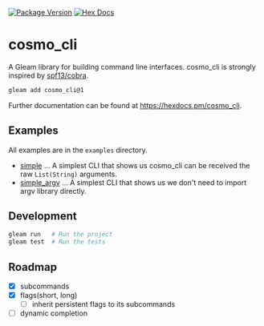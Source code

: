 [![Package Version](https://img.shields.io/hexpm/v/cosmo_cli)](https://hex.pm/packages/cosmo_cli)
[![Hex Docs](https://img.shields.io/badge/hex-docs-ffaff3)](https://hexdocs.pm/cosmo_cli/)

# cosmo_cli

A Gleam library for building command line interfaces.
cosmo_cli is strongly inspired by [spf13/cobra](https://github.com/spf13/cobra).

```sh
gleam add cosmo_cli@1
```

Further documentation can be found at <https://hexdocs.pm/cosmo_cli>.

## Examples

All examples are in the `examples` directory.

- [simple](./examples/simple) ... A simplest CLI that shows us cosmo_cli can be received the raw `List(String)` arguments.
- [simple_argv](./examples/simple_argv) ... A simplest CLI that shows us we don't need to import argv library directly.

## Development

```sh
gleam run   # Run the project
gleam test  # Run the tests
```

## Roadmap

- [x] subcommands
- [x] flags(short, long)
  - [ ] inherit persistent flags to its subcommands
- [ ] dynamic completion
